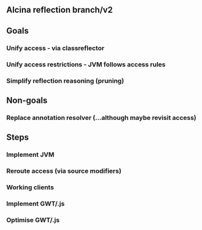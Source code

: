 ## Alcina reflection branch/v2

## Goals
### Unify access - via classreflector
### Unify access restrictions - JVM follows access rules
### Simplify reflection reasoning (pruning)


## Non-goals
### Replace annotation resolver (...although maybe revisit access)

## Steps
### Implement JVM
### Reroute access (via source modifiers)
### Working clients
### Implement GWT/.js
### Optimise GWT/.js

